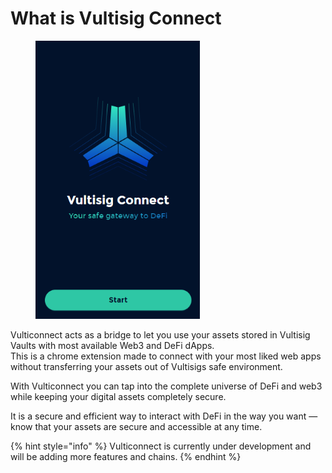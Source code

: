 # What is Vultisig Connect

<figure><img src="../.gitbook/assets/image (2).png" alt="" width="263"><figcaption></figcaption></figure>

Vulticonnect acts as a bridge to let you use your assets stored in Vultisig Vaults with most available Web3 and DeFi dApps.\
This is a chrome extension made to connect with your most liked web apps without transferring your assets out of Vultisigs safe environment.

With Vulticonnect you can tap into the complete universe of DeFi and web3 while keeping your digital assets completely secure.&#x20;

It is a secure and efficient way to interact with DeFi in the way you want — know that your assets are secure and accessible at any time.

{% hint style="info" %}
Vulticonnect is currently under development and will be adding more features and chains.
{% endhint %}
